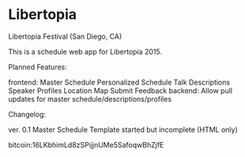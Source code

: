 # Libertopia
Libertopia Festival (San Diego, CA)

This is a schedule web app for Libertopia 2015.


Planned Features:

  frontend:
    Master Schedule
    Personalized Schedule
    Talk Descriptions
    Speaker Profiles
    Location Map
    Submit Feedback
  backend:
    Allow pull updates for master schedule/descriptions/profiles

  
Changelog:

ver. 0.1
  Master Schedule Template started but incomplete (HTML only)

  
bitcoin:16LKbhimLd8zSPijjnUMe5SafoqwBhZjfE
